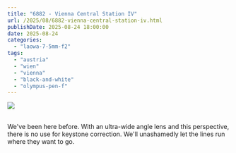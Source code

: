 ```yaml
---
title: "6882 - Vienna Central Station IV"
url: /2025/08/6882-vienna-central-station-iv.html
publishDate: 2025-08-24 18:00:00
date: 2025-08-24
categories:
  - "laowa-7-5mm-f2"
tags:
  - "austria"
  - "wien"
  - "vienna"
  - "black-and-white"
  - "olympus-pen-f"
---
```

<div class="container">
<div class="center"><a target="_blank" href="https://d25zfm9zpd7gm5.cloudfront.net/1200x1200/2021/20210317_170432_lr.jpg"><img class="webfeedsFeaturedVisual" src="https://d25zfm9zpd7gm5.cloudfront.net/0600x0600/2021/20210317_170432_lr.jpg" /></a></div>
</div>
<br />

We've been here before. With an ultra-wide angle lens and
this perspective, there is no use for keystone correction.
We'll unashamedly let the lines run where they want to go.
